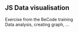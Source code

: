 ## JS Data visualisation

Exercise from the BeCode training
<br>
Data analysis, creating graph, ...
